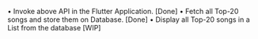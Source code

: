 • Invoke above API in the Flutter Application. [Done]
• Fetch all Top-20 songs and store them on Database. [Done]
• Display all Top-20 songs in a List from the database [WIP]